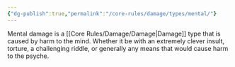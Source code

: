 ```yaml
---
{"dg-publish":true,"permalink":"/core-rules/damage/types/mental/"}
---
```


Mental damage is a [[Core Rules/Damage/Damage\|Damage]] type that is caused by harm to the mind. Whether it be with an extremely clever insult, torture, a challenging riddle, or generally any means that would cause harm to the psyche.